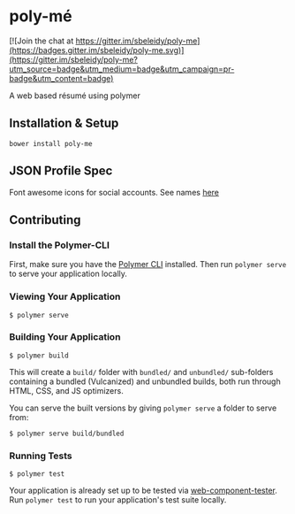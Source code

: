 # poly-mé

[![Join the chat at https://gitter.im/sbeleidy/poly-me](https://badges.gitter.im/sbeleidy/poly-me.svg)](https://gitter.im/sbeleidy/poly-me?utm_source=badge&utm_medium=badge&utm_campaign=pr-badge&utm_content=badge)

A web based résumé using polymer

## Installation & Setup

```
bower install poly-me
```


## JSON Profile Spec

Font awesome icons for social accounts. See names [here](http://fontawesome.io/icons/#brand)


## Contributing

### Install the Polymer-CLI

First, make sure you have the [Polymer CLI](https://www.npmjs.com/package/polymer-cli) installed. Then run `polymer serve` to serve your application locally.

### Viewing Your Application

```
$ polymer serve
```

### Building Your Application

```
$ polymer build
```

This will create a `build/` folder with `bundled/` and `unbundled/` sub-folders
containing a bundled (Vulcanized) and unbundled builds, both run through HTML,
CSS, and JS optimizers.

You can serve the built versions by giving `polymer serve` a folder to serve
from:

```
$ polymer serve build/bundled
```

### Running Tests

```
$ polymer test
```

Your application is already set up to be tested via [web-component-tester](https://github.com/Polymer/web-component-tester). Run `polymer test` to run your application's test suite locally.
